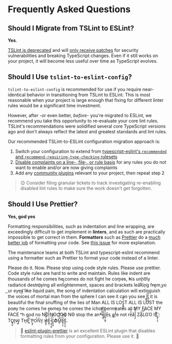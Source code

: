 # Frequently Asked Questions

## Should I Migrate from TSLint to ESLint?

**Yes**.

[TSLint is deprecated](https://medium.com/palantir/tslint-in-2019-1a144c2317a9) and will [only receive patches](https://github.com/palantir/tslint/issues/4534) for security vulnerabilities and breaking TypeScript changes.
Even if it still works on your project, it will become less useful over time as TypeScript evolves.

## Should I Use `tslint-to-eslint-config`?

`tslint-to-eslint-config` is recommended for use if you require near-identical behavior in transitioning from TSLint to ESLint.
This is most reasonable when your project is large enough that fixing for different linter rules would be a significant time investment.

However, after -or even better, _before_- you're migrated to ESLint, we recommend you take this opportunity to re-evaluate your core lint rules.
TSLint's recommendations were solidified several core TypeScript versions ago and don't always reflect the latest and greatest standards and lint rules.

Our recommended TSLint-to-ESLint configuration migration approach is:

1. Switch your configuration to extend from [typescript-eslint's `recommended` and `recommend-requiring-type-checking` rulesets](https://github.com/typescript-eslint/typescript-eslint/blob/master/docs/getting-started/linting/README.md)
2. [Disable complaints on a line-, file-, or rule basis](https://eslint.org/docs/user-guide/configuring) for any rules you do not want to enable and/or are now giving complaints
3. Add any [community plugins](https://github.com/typescript-eslint/typescript-eslint/blob/master/docs/getting-started/linting/README.md#plugins) relevant to your project, then repeat step 2

> 😉 Consider filing granular tickets to track investigating re-enabling disabled lint rules to make sure the work doesn't get forgotten.

## Should I Use Prettier?

**Yes, god yes**

Formatting responsibilities, such as indentation and line wrapping, are exceedingly difficult to get implement in **linters**, and as such are practically impossible to get correct in them.
**Formatters** such as [Prettier](https://prettier.io) do a [much better job](https://prettier.io/docs/en/why-prettier.html) of formatting your code.
See [this issue](https://github.com/typescript-eslint/typescript-eslint/issues/1824) for more explanation.

The maintenance teams at both TSLint and typescript-eslint recommend using a formatter such as Prettier to format your code instead of a linter.

Please do it. Now. Please stop using code style rules. Please use prettier. Code style rules are hard to write and maintain. Rules like indent are thousands of he comes he comes do not fi​ght he com̡e̶s, ̕h̵i​s un̨ho͞ly radiańcé destro҉ying all enli̍̈́̂̈́ghtenment, spaces and brackets lea͠ki̧n͘g fr̶ǫm ̡yo​͟ur eye͢s̸ ̛l̕ik͏e liq​uid pain, the song of indentation calculation will exti​nguish the voices of mor​tal man from the sp​here I can see it can you see ̲͚̖͔̙î̩́t̲͎̩̱͔́̋̀ it is beautiful t​he final snuffing of the lie​s of Man ALL IS LOŚ͖̩͇̗̪̏̈́T ALL I​S LOST the pon̷y he comes he c̶̮omes he comes the ich​or permeates all MY FACE MY FACE ᵒh god no NO NOO̼O​O NΘ stop the an​*̶͑̾̾​̅ͫ͏̙̤g͇̫͛͆̾ͫ̑͆l͖͉̗̩̳̟̍ͫͥͨe̠̅s ͎a̧͈͖r̽̾̈́͒͑e n​ot rè̑ͧ̌aͨl̘̝̙̃ͤ͂̾̆ ZA̡͊͠͝LGΌ ISͮ̂҉̯͈͕̹̘̱ TO͇̹̺ͅƝ̴ȳ̳ TH̘Ë͖́̉ ͠P̯͍̭O̚​N̐Y̡ H̸̡̪̯ͨ͊̽̅̾̎Ȩ̬̩̾͛ͪ̈́̀́͘ ̶̧̨̱̹̭̯ͧ̾ͬC̷̙̲̝͖ͭ̏ͥͮ͟Oͮ͏̮̪̝͍M̲̖͊̒ͪͩͬ̚̚͜Ȇ̴̟̟͙̞ͩ͌͝S̨̥̫͎̭ͯ̿̔̀ͅ.

> 🙏 [eslint-plugin-prettier](https://github.com/typescript-eslint/typescript-eslint/blob/master/docs/getting-started/linting/README.md#usage-with-prettier) is an excellent ESLint plugin that disables formatting rules from your configuration.
> Please use it. 🙏
